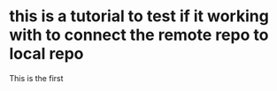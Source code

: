 # this is a tutorial to test if it working with to connect the remote repo to local repo

This is the first 

